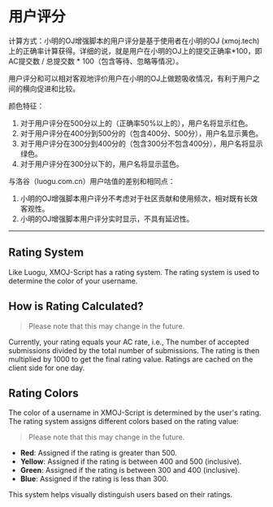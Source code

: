 # 用户评分

计算方式：小明的OJ增强脚本的用户评分是基于使用者在小明的OJ (xmoj.tech) 上的正确率计算获得。详细的说，就是用户在小明的OJ上的提交正确率*100，即AC提交数 / 总提交数 * 100（包含等待、忽略等情况）。

用户评分和可以相对客观地评价用户在小明的OJ上做题吸收情况，有利于用户之间的横向促进和比较。

颜色特征：

1. 对于用户评分在500分以上的（正确率50%以上的），用户名将显示红色。
2. 对于用户评分在400分到500分的（包含400分、500分），用户名显示黄色。
3. 对于用户评分在300分到400分的（包含300分不包含400分），用户名将显示绿色。
4. 对于用户评分在300分以下的，用户名将显示蓝色。

与洛谷（luogu.com.cn）用户咕值的差别和相同点：

1. 小明的OJ增强脚本用户评分不考虑对于社区贡献和使用频次，相对既有长效客观性。
2. 小明的OJ增强脚本用户评分实时显示，不具有延迟性。

***

## Rating System

Like Luogu, XMOJ-Script has a rating system. The rating system is used to determine the color of your username.

## How is Rating Calculated?
> Please note that this may change in the future.

Currently, your rating equals your AC rate, i.e.,
The number of accepted submissions divided by the total number of submissions. The rating is then multiplied by 1000
to get the final rating value.
Ratings are cached on the client side for one day.


## Rating Colors

The color of a username in XMOJ-Script is determined by the user's rating. The rating system assigns different colors based on the rating value:

> Please note that this may change in the future.
- **Red**: Assigned if the rating is greater than 500.
- **Yellow**: Assigned if the rating is between 400 and 500 (inclusive).
- **Green**: Assigned if the rating is between 300 and 400 (inclusive).
- **Blue**: Assigned if the rating is less than 300.

This system helps visually distinguish users based on their ratings.